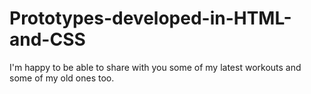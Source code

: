 # Prototypes-developed-in-HTML-and-CSS
I'm happy to be able to share with you some of my latest workouts and some of my old ones too.
